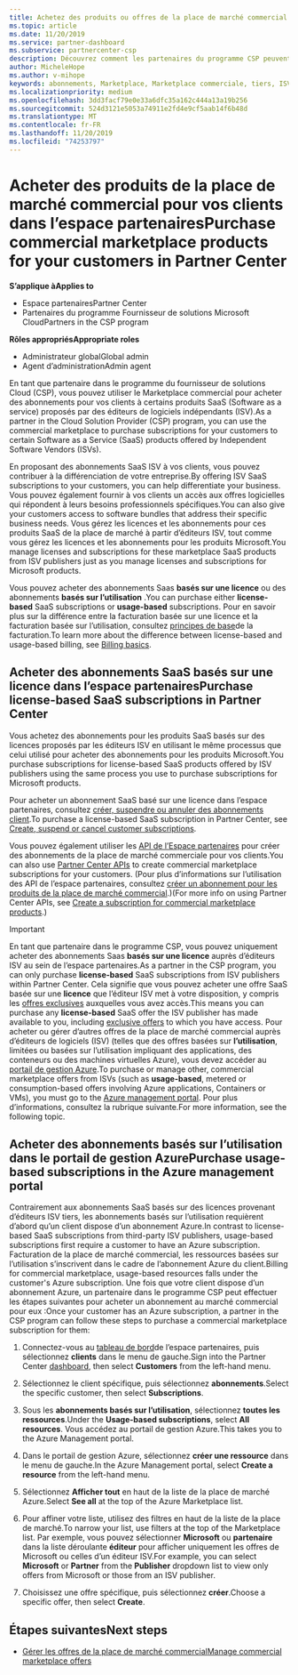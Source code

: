 ```yaml
---
title: Achetez des produits ou offres de la place de marché commercial pour vos clients | Espace partenaires
ms.topic: article
ms.date: 11/20/2019
ms.service: partner-dashboard
ms.subservice: partnercenter-csp
description: Découvrez comment les partenaires du programme CSP peuvent utiliser le Marketplace de l’espace partenaires pour permettre aux clients d’acheter des offres SaaS auprès d’éditeurs de logiciels indépendants.
author: MicheleHope
ms.author: v-mihope
keywords: abonnements, Marketplace, Marketplace commerciale, tiers, ISV, offres SaaS, programme de fournisseur de solutions Cloud, acheter une offre, acheter un abonnement
ms.localizationpriority: medium
ms.openlocfilehash: 3dd3facf79e0e33a6dfc35a162c444a13a19b256
ms.sourcegitcommit: 524d3121e5053a74911e2fd4e9cf5aab14f6b48d
ms.translationtype: MT
ms.contentlocale: fr-FR
ms.lasthandoff: 11/20/2019
ms.locfileid: "74253797"
---
```

# <a name="purchase-commercial-marketplace-products-for-your-customers-in-partner-center"></a><span data-ttu-id="92434-104">Acheter des produits de la place de marché commercial pour vos clients dans l’espace partenaires</span><span class="sxs-lookup"><span data-stu-id="92434-104">Purchase commercial marketplace products for your customers in Partner Center</span></span>

<span data-ttu-id="92434-105">**S’applique à**</span><span class="sxs-lookup"><span data-stu-id="92434-105">**Applies to**</span></span>

- <span data-ttu-id="92434-106">Espace partenaires</span><span class="sxs-lookup"><span data-stu-id="92434-106">Partner Center</span></span>
- <span data-ttu-id="92434-107">Partenaires du programme Fournisseur de solutions Microsoft Cloud</span><span class="sxs-lookup"><span data-stu-id="92434-107">Partners in the CSP program</span></span>

<span data-ttu-id="92434-108">**Rôles appropriés**</span><span class="sxs-lookup"><span data-stu-id="92434-108">**Appropriate roles**</span></span>

- <span data-ttu-id="92434-109">Administrateur global</span><span class="sxs-lookup"><span data-stu-id="92434-109">Global admin</span></span>
- <span data-ttu-id="92434-110">Agent d’administration</span><span class="sxs-lookup"><span data-stu-id="92434-110">Admin agent</span></span>

<span data-ttu-id="92434-111">En tant que partenaire dans le programme du fournisseur de solutions Cloud (CSP), vous pouvez utiliser le Marketplace commercial pour acheter des abonnements pour vos clients à certains produits SaaS (Software as a service) proposés par des éditeurs de logiciels indépendants (ISV).</span><span class="sxs-lookup"><span data-stu-id="92434-111">As a partner in the Cloud Solution Provider (CSP) program, you can use the commercial marketplace to purchase subscriptions for your customers to certain Software as a Service (SaaS) products offered by Independent Software Vendors (ISVs).</span></span> 

<span data-ttu-id="92434-112">En proposant des abonnements SaaS ISV à vos clients, vous pouvez contribuer à la différenciation de votre entreprise.</span><span class="sxs-lookup"><span data-stu-id="92434-112">By offering ISV SaaS subscriptions to your customers, you can help differentiate your business.</span></span> <span data-ttu-id="92434-113">Vous pouvez également fournir à vos clients un accès aux offres logicielles qui répondent à leurs besoins professionnels spécifiques.</span><span class="sxs-lookup"><span data-stu-id="92434-113">You can also give your customers access to software bundles that address their specific business needs.</span></span> <span data-ttu-id="92434-114">Vous gérez les licences et les abonnements pour ces produits SaaS de la place de marché à partir d’éditeurs ISV, tout comme vous gérez les licences et les abonnements pour les produits Microsoft.</span><span class="sxs-lookup"><span data-stu-id="92434-114">You manage licenses and subscriptions for these marketplace SaaS products from ISV publishers just as you manage licenses and subscriptions for Microsoft products.</span></span>

<span data-ttu-id="92434-115">Vous pouvez acheter des abonnements Saas **basés sur une licence** ou des abonnements **basés sur l’utilisation** .</span><span class="sxs-lookup"><span data-stu-id="92434-115">You can purchase either **license-based** SaaS subscriptions or **usage-based** subscriptions.</span></span> <span data-ttu-id="92434-116">Pour en savoir plus sur la différence entre la facturation basée sur une licence et la facturation basée sur l’utilisation, consultez [principes de base](billing-basics.md)de la facturation.</span><span class="sxs-lookup"><span data-stu-id="92434-116">To learn more about the difference between license-based and usage-based billing, see [Billing basics](billing-basics.md).</span></span>

## <a name="purchase-license-based-saas-subscriptions-in-partner-center"></a><span data-ttu-id="92434-117">Acheter des abonnements SaaS basés sur une licence dans l’espace partenaires</span><span class="sxs-lookup"><span data-stu-id="92434-117">Purchase license-based SaaS subscriptions in Partner Center</span></span>

<span data-ttu-id="92434-118">Vous achetez des abonnements pour les produits SaaS basés sur des licences proposés par les éditeurs ISV en utilisant le même processus que celui utilisé pour acheter des abonnements pour les produits Microsoft.</span><span class="sxs-lookup"><span data-stu-id="92434-118">You purchase subscriptions for license-based SaaS products offered by ISV publishers using the same process you use to purchase subscriptions for Microsoft products.</span></span>

<span data-ttu-id="92434-119">Pour acheter un abonnement SaaS basé sur une licence dans l’espace partenaires, consultez [créer, suspendre ou annuler des abonnements client](create-a-new-subscription.md#create-a-new-subscription).</span><span class="sxs-lookup"><span data-stu-id="92434-119">To purchase a license-based SaaS subscription in Partner Center, see [Create, suspend or cancel customer subscriptions](create-a-new-subscription.md#create-a-new-subscription).</span></span>

<span data-ttu-id="92434-120">Vous pouvez également utiliser les [API de l’Espace partenaires](https://docs.microsoft.com/partner-center/develop/) pour créer des abonnements de la place de marché commerciale pour vos clients.</span><span class="sxs-lookup"><span data-stu-id="92434-120">You can also use [Partner Center APIs](https://docs.microsoft.com/partner-center/develop/) to create commercial marketplace subscriptions for your customers.</span></span> <span data-ttu-id="92434-121">(Pour plus d’informations sur l’utilisation des API de l’espace partenaires, consultez [créer un abonnement pour les produits de la place de marché commercial](https://docs.microsoft.com/partner-center/develop/create-subscription-azure-marketplace-products).)</span><span class="sxs-lookup"><span data-stu-id="92434-121">(For more info on using Partner Center APIs, see [Create a subscription for commercial marketplace products](https://docs.microsoft.com/partner-center/develop/create-subscription-azure-marketplace-products).)</span></span>

>[!IMPORTANT]
> <span data-ttu-id="92434-122">En tant que partenaire dans le programme CSP, vous pouvez uniquement acheter des abonnements Saas **basés sur une licence** auprès d’éditeurs ISV au sein de l’espace partenaires.</span><span class="sxs-lookup"><span data-stu-id="92434-122">As a partner in the CSP program, you can only purchase **license-based** SaaS subscriptions from ISV publishers within Partner Center.</span></span> <span data-ttu-id="92434-123">Cela signifie que vous pouvez acheter une offre SaaS basée sur une **licence** que l’éditeur ISV met à votre disposition, y compris les [offres exclusives](csp-commercial-marketplace-discover.md#learn-about-marketplace-exclusive-offers) auxquelles vous avez accès.</span><span class="sxs-lookup"><span data-stu-id="92434-123">This means you can purchase any **license-based** SaaS offer the ISV publisher has made available to you, including [exclusive offers](csp-commercial-marketplace-discover.md#learn-about-marketplace-exclusive-offers) to which you have access.</span></span> <span data-ttu-id="92434-124">Pour acheter ou gérer d’autres offres de la place de marché commercial auprès d’éditeurs de logiciels (ISV) (telles que des offres basées sur **l’utilisation**, limitées ou basées sur l’utilisation impliquant des applications, des conteneurs ou des machines virtuelles Azure), vous devez accéder au [portail de gestion Azure](https://portal.azure.com/).</span><span class="sxs-lookup"><span data-stu-id="92434-124">To purchase or manage other, commercial marketplace offers from ISVs (such as **usage-based**, metered or consumption-based offers involving Azure applications, Containers or VMs), you must go to the [Azure management portal](https://portal.azure.com/).</span></span> <span data-ttu-id="92434-125">Pour plus d’informations, consultez la rubrique suivante.</span><span class="sxs-lookup"><span data-stu-id="92434-125">For more information, see the following topic.</span></span>

## <a name="purchase-usage-based-subscriptions-in-the-azure-management-portal"></a><span data-ttu-id="92434-126">Acheter des abonnements basés sur l’utilisation dans le portail de gestion Azure</span><span class="sxs-lookup"><span data-stu-id="92434-126">Purchase usage-based subscriptions in the Azure management portal</span></span>

<span data-ttu-id="92434-127">Contrairement aux abonnements SaaS basés sur des licences provenant d’éditeurs ISV tiers, les abonnements basés sur l’utilisation requièrent d’abord qu’un client dispose d’un abonnement Azure.</span><span class="sxs-lookup"><span data-stu-id="92434-127">In contrast to license-based SaaS subscriptions from third-party ISV publishers, usage-based subscriptions first require a customer to have an Azure subscription.</span></span> <span data-ttu-id="92434-128">Facturation de la place de marché commercial, les ressources basées sur l’utilisation s’inscrivent dans le cadre de l’abonnement Azure du client.</span><span class="sxs-lookup"><span data-stu-id="92434-128">Billing for commercial marketplace, usage-based resources falls under the customer's Azure subscription.</span></span> <span data-ttu-id="92434-129">Une fois que votre client dispose d’un abonnement Azure, un partenaire dans le programme CSP peut effectuer les étapes suivantes pour acheter un abonnement au marché commercial pour eux :</span><span class="sxs-lookup"><span data-stu-id="92434-129">Once your customer has an Azure subscription, a partner in the CSP program can follow these steps to purchase a commercial marketplace subscription for them:</span></span>

1. <span data-ttu-id="92434-130">Connectez-vous au [tableau de bord](https://partner.microsoft.com/dashboard)de l’espace partenaires, puis sélectionnez **clients** dans le menu de gauche.</span><span class="sxs-lookup"><span data-stu-id="92434-130">Sign into the Partner Center [dashboard](https://partner.microsoft.com/dashboard), then select **Customers** from the left-hand menu.</span></span>

2. <span data-ttu-id="92434-131">Sélectionnez le client spécifique, puis sélectionnez **abonnements**.</span><span class="sxs-lookup"><span data-stu-id="92434-131">Select the specific customer, then select **Subscriptions**.</span></span>  

3. <span data-ttu-id="92434-132">Sous les **abonnements basés sur l’utilisation**, sélectionnez **toutes les ressources**.</span><span class="sxs-lookup"><span data-stu-id="92434-132">Under the **Usage-based subscriptions**, select **All resources**.</span></span> <span data-ttu-id="92434-133">Vous accédez au portail de gestion Azure.</span><span class="sxs-lookup"><span data-stu-id="92434-133">This takes you to the Azure Management portal.</span></span>

4. <span data-ttu-id="92434-134">Dans le portail de gestion Azure, sélectionnez **créer une ressource** dans le menu de gauche.</span><span class="sxs-lookup"><span data-stu-id="92434-134">In the Azure Management portal, select **Create a resource** from the left-hand menu.</span></span>

5. <span data-ttu-id="92434-135">Sélectionnez **Afficher tout** en haut de la liste de la place de marché Azure.</span><span class="sxs-lookup"><span data-stu-id="92434-135">Select **See all** at the top of the Azure Marketplace list.</span></span>

6. <span data-ttu-id="92434-136">Pour affiner votre liste, utilisez des filtres en haut de la liste de la place de marché.</span><span class="sxs-lookup"><span data-stu-id="92434-136">To narrow your list, use filters at the top of the Marketplace list.</span></span> <span data-ttu-id="92434-137">Par exemple, vous pouvez sélectionner **Microsoft** ou **partenaire** dans la liste déroulante **éditeur** pour afficher uniquement les offres de Microsoft ou celles d’un éditeur ISV.</span><span class="sxs-lookup"><span data-stu-id="92434-137">For example, you can select **Microsoft** or **Partner** from the **Publisher** dropdown list to view only offers from Microsoft or those from an ISV publisher.</span></span>

7. <span data-ttu-id="92434-138">Choisissez une offre spécifique, puis sélectionnez **créer**.</span><span class="sxs-lookup"><span data-stu-id="92434-138">Choose a specific offer, then select **Create**.</span></span>

## <a name="next-steps"></a><span data-ttu-id="92434-139">Étapes suivantes</span><span class="sxs-lookup"><span data-stu-id="92434-139">Next steps</span></span>

- [<span data-ttu-id="92434-140">Gérer les offres de la place de marché commercial</span><span class="sxs-lookup"><span data-stu-id="92434-140">Manage commercial marketplace offers</span></span>](csp-commercial-marketplace-purchase.md)